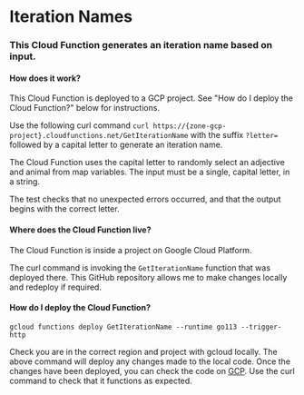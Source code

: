 # Iteration Names

### This Cloud Function generates an iteration name based on input.

#### How does it work?

This Cloud Function is deployed to a GCP project. See "How do I deploy the Cloud Function?" below for instructions.

Use the following curl command
`curl https://{zone-gcp-project}.cloudfunctions.net/GetIterationName`
with the suffix
`?letter=`
followed by a capital letter to generate an iteration name.

The Cloud Function uses the capital letter to randomly select an adjective and animal from map variables.
The input must be a single, capital letter, in a string.

The test checks that no unexpected errors occurred, and that the output begins with the correct letter.

#### Where does the Cloud Function live?

The Cloud Function is inside a project on Google Cloud Platform.

The curl command is invoking the `GetIterationName` function that was deployed there.
This GitHub repository allows me to make changes locally and redeploy if required.

#### How do I deploy the Cloud Function?

`gcloud functions deploy GetIterationName --runtime go113 --trigger-http`
 
Check you are in the correct region and project with gcloud locally.
The above command will deploy any changes made to the local code.
Once the changes have been deployed, you can check the code on [GCP](console.cloud.google.com).
Use the curl command to check that it functions as expected.
